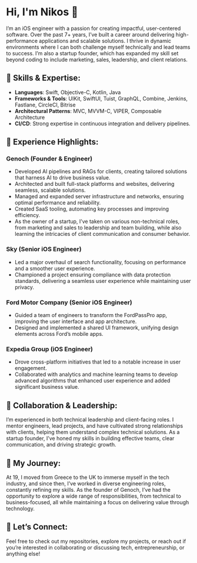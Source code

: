 # Hi, I'm Nikos 👋

I’m an iOS engineer with a passion for creating impactful, user-centered software. Over the past 7+ years, I’ve built a career around delivering high-performance applications and scalable solutions. I thrive in dynamic environments where I can both challenge myself technically and lead teams to success. I’m also a startup founder, which has expanded my skill set beyond coding to include marketing, sales, leadership, and client relations.

## 🔧 Skills & Expertise:
- **Languages**: Swift, Objective-C, Kotlin, Java
- **Frameworks & Tools**: UIKit, SwiftUI, Tuist, GraphQL, Combine, Jenkins, Fastlane, CircleCI, Bitrise
- **Architectural Patterns**: MVC, MVVM-C, VIPER, Composable Architecture
- **CI/CD**: Strong expertise in continuous integration and delivery pipelines.

## 🚀 Experience Highlights:
### Genoch (Founder & Engineer)
- Developed AI pipelines and RAGs for clients, creating tailored solutions that harness AI to drive business value.
- Architected and built full-stack platforms and websites, delivering seamless, scalable solutions.
- Managed and expanded server infrastructure and networks, ensuring optimal performance and reliability.
- Created SaaS tooling, automating key processes and improving efficiency.
- As the owner of a startup, I’ve taken on various non-technical roles, from marketing and sales to leadership and team building, while also learning the intricacies of client communication and consumer behavior.

### Sky (Senior iOS Engineer)
- Led a major overhaul of search functionality, focusing on performance and a smoother user experience.
- Championed a project ensuring compliance with data protection standards, delivering a seamless user experience while maintaining user privacy.

### Ford Motor Company (Senior iOS Engineer)
- Guided a team of engineers to transform the FordPassPro app, improving the user interface and app architecture.
- Designed and implemented a shared UI framework, unifying design elements across Ford’s mobile apps.

### Expedia Group (iOS Engineer)
- Drove cross-platform initiatives that led to a notable increase in user engagement.
- Collaborated with analytics and machine learning teams to develop advanced algorithms that enhanced user experience and added significant business value.

## 🔄 Collaboration & Leadership:
I’m experienced in both technical leadership and client-facing roles. I mentor engineers, lead projects, and have cultivated strong relationships with clients, helping them understand complex technical solutions. As a startup founder, I’ve honed my skills in building effective teams, clear communication, and driving strategic growth.

## 🌱 My Journey:
At 19, I moved from Greece to the UK to immerse myself in the tech industry, and since then, I’ve worked in diverse engineering roles, constantly refining my skills. As the founder of Genoch, I’ve had the opportunity to explore a wide range of responsibilities, from technical to business-focused, all while maintaining a focus on delivering value through technology.

## 🔗 Let’s Connect:
Feel free to check out my repositories, explore my projects, or reach out if you’re interested in collaborating or discussing tech, entrepreneurship, or anything else!
